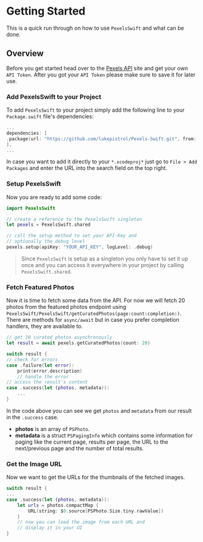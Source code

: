 # Getting Started

This is a quick run through on how to use ``PexelsSwift`` and what can be done.

## Overview

Before you get started head over to the [Pexels API](https://www.pexels.com/api) site and get your own `API Token`. After you got your `API Token` please make sure to save it for later use.

### Add PexelsSwift to your Project

To add ``PexelsSwift`` to your project simply add the following line to your `Package.swift` file's dependencies:

```swift
...
dependencies: [
.package(url: "https://github.com/lukepistrol/Pexels-Swift.git", from: "0.1.0")
],
...
```

In case you want to add it directly to your `*.xcodeproj*` just go to `File > Add Packages` and enter the URL into the search field on the top right.

### Setup PexelsSwift

Now you are ready to add some code:

```swift
import PexelsSwift

// create a reference to the PexelsSwift singleton
let pexels = PexelsSwift.shared

// call the setup method to set your API-Key and 
// optionally the debug level
pexels.setup(apiKey: "YOUR_API_KEY", logLevel: .debug)
```

> Since ``PexelsSwift`` is setup as a singleton you only have to set it up once and you can access it everywhere in your project by calling `PexelsSwift.shared`.

### Fetch Featured Photos

Now it is time to fetch some data from the API. For now we will fetch 20 photos from the featured photos endpoint using ``PexelsSwift/PexelsSwift/getCuratedPhotos(page:count:completion:)``. There are methods for `async/await` but in case you prefer completion handlers, they are available to.

```swift
// get 20 curated photos asynchronously
let result = await pexels.getCuratedPhotos(count: 20)

switch result {
// check for errors
case .failure(let error):
    print(error.description)
    // handle the error
// access the result's content
case .success(let (photos, metadata)):
    ...
}
```

In the code above you can see we get `photos` and `metadata` from our result in the `.success` case.

- **photos** is an array of ``PSPhoto``.
- **metadata** is a struct ``PSPagingInfo`` which contains some information for paging like the current page, results per page, the URL to the next/previous page and the number of total results.

### Get the Image URL

Now we want to get the URLs for the thumbnails of the fetched images.

```swift
switch result {
...
case .success(let (photos, metadata)):
    let urls = photos.compactMap { 
        URL(string: $0.source[PSPhoto.Size.tiny.rawValue]) 
    }
    // now you can load the image from each URL and 
    // display it in your UI
}
```
